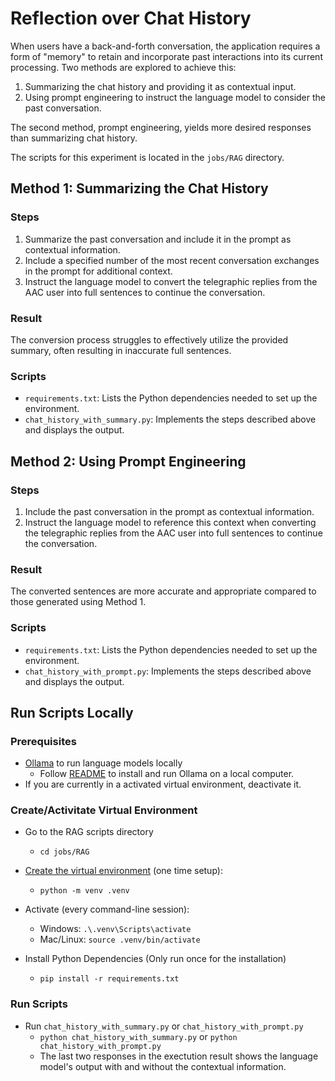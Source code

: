 # Reflection over Chat History

When users have a back-and-forth conversation, the application requires a form of "memory" to retain and incorporate
past interactions into its current processing. Two methods are explored to achieve this:

1. Summarizing the chat history and providing it as contextual input.
2. Using prompt engineering to instruct the language model to consider the past conversation.

The second method, prompt engineering, yields more desired responses than summarizing chat history.

The scripts for this experiment is located in the `jobs/RAG` directory.

## Method 1: Summarizing the Chat History

### Steps

1. Summarize the past conversation and include it in the prompt as contextual information.
2. Include a specified number of the most recent conversation exchanges in the prompt for additional context.
3. Instruct the language model to convert the telegraphic replies from the AAC user into full sentences to continue
the conversation.

### Result

The conversion process struggles to effectively utilize the provided summary, often resulting in inaccurate full
sentences.

### Scripts

* `requirements.txt`: Lists the Python dependencies needed to set up the environment.
* `chat_history_with_summary.py`: Implements the steps described above and displays the output.

## Method 2: Using Prompt Engineering

### Steps

1. Include the past conversation in the prompt as contextual information.
2. Instruct the language model to reference this context when converting the telegraphic replies from the AAC user
into full sentences to continue the conversation.

### Result

The converted sentences are more accurate and appropriate compared to those generated using Method 1.

### Scripts

* `requirements.txt`: Lists the Python dependencies needed to set up the environment.
* `chat_history_with_prompt.py`: Implements the steps described above and displays the output.

## Run Scripts Locally

### Prerequisites

* [Ollama](https://github.com/ollama/ollama) to run language models locally
  * Follow [README](https://github.com/ollama/ollama?tab=readme-ov-file#customize-a-model) to
  install and run Ollama on a local computer.
* If you are currently in a activated virtual environment, deactivate it.

### Create/Activitate Virtual Environment
* Go to the RAG scripts directory
  - `cd jobs/RAG`

* [Create the virtual environment](https://docs.python.org/3/library/venv.html)
  (one time setup): 
  - `python -m venv .venv` 

* Activate (every command-line session):
  - Windows: `.\.venv\Scripts\activate`
  - Mac/Linux: `source .venv/bin/activate`

* Install Python Dependencies (Only run once for the installation)
  - `pip install -r requirements.txt`

### Run Scripts
* Run `chat_history_with_summary.py` or `chat_history_with_prompt.py`
  - `python chat_history_with_summary.py` or `python chat_history_with_prompt.py`
  - The last two responses in the exectution result shows the language model's output
  with and without the contextual information.
